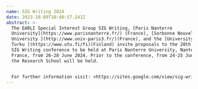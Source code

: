 ```yaml
---
name: SIG Writing 2024
date: 2023-10-09T10:40:57.241Z
abstract: >-
  The EARLI Special Interest Group SIG Writing, [Paris Nanterre
  University](https://www.parisnanterre.fr/) (France), [Sorbonne Nouvelle
  University ](http://www.univ-paris3.fr/)(France), and the [University of
  Turku ](https://www.utu.fi/fi)(Finland) invite proposals to the 20th biennial
  SIG Writing conference to be held at Paris Nanterre University, Nanterre,
  France, from 26-28 June 2024. Prior to the conference, from 24-25 June 2024,
  the Research School will be held.


  For further information visit: <https://sites.google.com/view/sig-writing-2024/conference-home?authuser=0>
---
```

